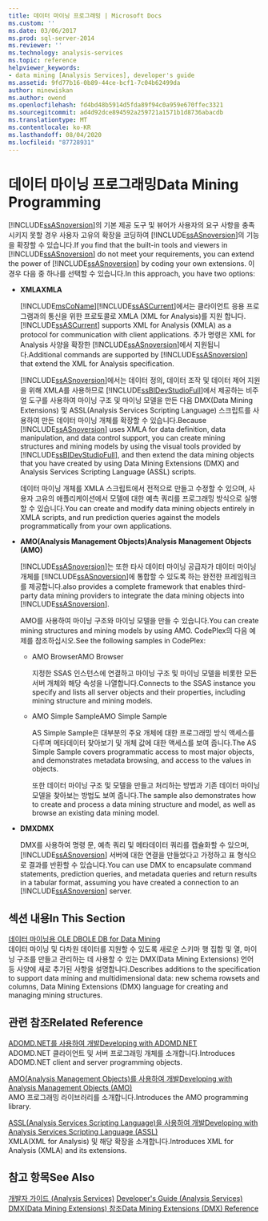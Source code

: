 ```yaml
---
title: 데이터 마이닝 프로그래밍 | Microsoft Docs
ms.custom: ''
ms.date: 03/06/2017
ms.prod: sql-server-2014
ms.reviewer: ''
ms.technology: analysis-services
ms.topic: reference
helpviewer_keywords:
- data mining [Analysis Services], developer's guide
ms.assetid: 9fd77b16-0b89-44ce-bcf1-7c04b62499da
author: minewiskan
ms.author: owend
ms.openlocfilehash: fd4bd48b5914d5fda89f94c0a959e670ffec3321
ms.sourcegitcommit: ad4d92dce894592a259721a1571b1d8736abacdb
ms.translationtype: MT
ms.contentlocale: ko-KR
ms.lasthandoff: 08/04/2020
ms.locfileid: "87728931"
---
```

# <a name="data-mining-programming"></a><span data-ttu-id="ccd3c-102">데이터 마이닝 프로그래밍</span><span class="sxs-lookup"><span data-stu-id="ccd3c-102">Data Mining Programming</span></span>
  <span data-ttu-id="ccd3c-103">[!INCLUDE[ssASnoversion](../../includes/ssasnoversion-md.md)]의 기본 제공 도구 및 뷰어가 사용자의 요구 사항을 충족시키지 못할 경우 사용자 고유의 확장을 코딩하여 [!INCLUDE[ssASnoversion](../../includes/ssasnoversion-md.md)]의 기능을 확장할 수 있습니다.</span><span class="sxs-lookup"><span data-stu-id="ccd3c-103">If you find that the built-in tools and viewers in [!INCLUDE[ssASnoversion](../../includes/ssasnoversion-md.md)] do not meet your requirements, you can extend the power of [!INCLUDE[ssASnoversion](../../includes/ssasnoversion-md.md)] by coding your own extensions.</span></span> <span data-ttu-id="ccd3c-104">이 경우 다음 중 하나를 선택할 수 있습니다.</span><span class="sxs-lookup"><span data-stu-id="ccd3c-104">In this approach, you have two options:</span></span>  
  
-   <span data-ttu-id="ccd3c-105">**XMLA**</span><span class="sxs-lookup"><span data-stu-id="ccd3c-105">**XMLA**</span></span>  
  
     [!INCLUDE[msCoName](../../includes/msconame-md.md)]<span data-ttu-id="ccd3c-106">[!INCLUDE[ssASCurrent](../../includes/ssascurrent-md.md)]에서는 클라이언트 응용 프로그램과의 통신을 위한 프로토콜로 XMLA (XML for Analysis)를 지원 합니다.</span><span class="sxs-lookup"><span data-stu-id="ccd3c-106">[!INCLUDE[ssASCurrent](../../includes/ssascurrent-md.md)] supports XML for Analysis (XMLA) as a protocol for communication with client applications.</span></span> <span data-ttu-id="ccd3c-107">추가 명령은 XML for Analysis 사양을 확장한 [!INCLUDE[ssASnoversion](../../includes/ssasnoversion-md.md)]에서 지원됩니다.</span><span class="sxs-lookup"><span data-stu-id="ccd3c-107">Additional commands are supported by [!INCLUDE[ssASnoversion](../../includes/ssasnoversion-md.md)] that extend the XML for Analysis specification.</span></span>  
  
     <span data-ttu-id="ccd3c-108">[!INCLUDE[ssASnoversion](../../includes/ssasnoversion-md.md)]에서는 데이터 정의, 데이터 조작 및 데이터 제어 지원을 위해 XMLA를 사용하므로 [!INCLUDE[ssBIDevStudioFull](../../includes/ssbidevstudiofull-md.md)]에서 제공하는 비주얼 도구를 사용하여 마이닝 구조 및 마이닝 모델을 만든 다음 DMX(Data Mining Extensions) 및 ASSL(Analysis Services Scripting Language) 스크립트를 사용하여 만든 데이터 마이닝 개체를 확장할 수 있습니다.</span><span class="sxs-lookup"><span data-stu-id="ccd3c-108">Because [!INCLUDE[ssASnoversion](../../includes/ssasnoversion-md.md)] uses XMLA for data definition, data manipulation, and data control support, you can create mining structures and mining models by using the visual tools provided by [!INCLUDE[ssBIDevStudioFull](../../includes/ssbidevstudiofull-md.md)], and then extend the data mining objects that you have created by using Data Mining Extensions (DMX) and Analysis Services Scripting Language (ASSL) scripts.</span></span>  
  
     <span data-ttu-id="ccd3c-109">데이터 마이닝 개체를 XMLA 스크립트에서 전적으로 만들고 수정할 수 있으며, 사용자 고유의 애플리케이션에서 모델에 대한 예측 쿼리를 프로그래밍 방식으로 실행할 수 있습니다.</span><span class="sxs-lookup"><span data-stu-id="ccd3c-109">You can create and modify data mining objects entirely in XMLA scripts, and run prediction queries against the models programmatically from your own applications.</span></span>  
  
-   <span data-ttu-id="ccd3c-110">**AMO(Analysis Management Objects)**</span><span class="sxs-lookup"><span data-stu-id="ccd3c-110">**Analysis Management Objects (AMO)**</span></span>  
  
     [!INCLUDE[ssASnoversion](../../includes/ssasnoversion-md.md)]<span data-ttu-id="ccd3c-111">는 또한 타사 데이터 마이닝 공급자가 데이터 마이닝 개체를 [!INCLUDE[ssASnoversion](../../includes/ssasnoversion-md.md)]에 통합할 수 있도록 하는 완전한 프레임워크를 제공합니다.</span><span class="sxs-lookup"><span data-stu-id="ccd3c-111">also provides a complete framework that enables third-party data mining providers to integrate the data mining objects into [!INCLUDE[ssASnoversion](../../includes/ssasnoversion-md.md)].</span></span>  
  
     <span data-ttu-id="ccd3c-112">AMO를 사용하여 마이닝 구조와 마이닝 모델을 만들 수 있습니다.</span><span class="sxs-lookup"><span data-stu-id="ccd3c-112">You can create mining structures and mining models by using AMO.</span></span> <span data-ttu-id="ccd3c-113">CodePlex의 다음 예제를 참조하십시오.</span><span class="sxs-lookup"><span data-stu-id="ccd3c-113">See the following samples in CodePlex:</span></span>  
  
    -   <span data-ttu-id="ccd3c-114">AMO Browser</span><span class="sxs-lookup"><span data-stu-id="ccd3c-114">AMO Browser</span></span>  
  
         <span data-ttu-id="ccd3c-115">지정한 SSAS 인스턴스에 연결하고 마이닝 구조 및 마이닝 모델을 비롯한 모든 서버 개체와 해당 속성을 나열합니다.</span><span class="sxs-lookup"><span data-stu-id="ccd3c-115">Connects to the SSAS instance you specify and lists all server objects and their properties, including mining structure and mining models.</span></span>  
  
    -   <span data-ttu-id="ccd3c-116">AMO Simple Sample</span><span class="sxs-lookup"><span data-stu-id="ccd3c-116">AMO Simple Sample</span></span>  
  
         <span data-ttu-id="ccd3c-117">AS Simple Sample은 대부분의 주요 개체에 대한 프로그래밍 방식 액세스를 다루며 메타데이터 찾아보기 및 개체 값에 대한 액세스를 보여 줍니다.</span><span class="sxs-lookup"><span data-stu-id="ccd3c-117">The AS Simple Sample covers programmatic access to most major objects, and demonstrates metadata browsing, and access to the values in objects.</span></span>  
  
         <span data-ttu-id="ccd3c-118">또한 데이터 마이닝 구조 및 모델을 만들고 처리하는 방법과 기존 데이터 마이닝 모델을 찾아보는 방법도 보여 줍니다.</span><span class="sxs-lookup"><span data-stu-id="ccd3c-118">The sample also demonstrates how to create and process a data mining structure and model, as well as browse an existing data mining model.</span></span>  
  
-   <span data-ttu-id="ccd3c-119">**DMX**</span><span class="sxs-lookup"><span data-stu-id="ccd3c-119">**DMX**</span></span>  
  
     <span data-ttu-id="ccd3c-120">DMX를 사용하여 명령 문, 예측 쿼리 및 메타데이터 쿼리를 캡슐화할 수 있으며, [!INCLUDE[ssASnoversion](../../includes/ssasnoversion-md.md)] 서버에 대한 연결을 만들었다고 가정하고 표 형식으로 결과를 반환할 수 있습니다.</span><span class="sxs-lookup"><span data-stu-id="ccd3c-120">You can use DMX to encapsulate command statements, prediction queries, and metadata queries and return results in a tabular format, assuming you have created a connection to an [!INCLUDE[ssASnoversion](../../includes/ssasnoversion-md.md)] server.</span></span>  
  
## <a name="in-this-section"></a><span data-ttu-id="ccd3c-121">섹션 내용</span><span class="sxs-lookup"><span data-stu-id="ccd3c-121">In This Section</span></span>  
 [<span data-ttu-id="ccd3c-122">데이터 마이닝용 OLE DB</span><span class="sxs-lookup"><span data-stu-id="ccd3c-122">OLE DB for Data Mining</span></span>](../../../2014/analysis-services/dev-guide/ole-db-for-data-mining.md)  
 <span data-ttu-id="ccd3c-123">데이터 마이닝 및 다차원 데이터를 지원할 수 있도록 새로운 스키마 행 집합 및 열, 마이닝 구조를 만들고 관리하는 데 사용할 수 있는 DMX(Data Mining Extensions) 언어 등 사양에 새로 추가된 사항을 설명합니다.</span><span class="sxs-lookup"><span data-stu-id="ccd3c-123">Describes additions to the specification to support data mining and multidimensional data: new schema rowsets and columns, Data Mining Extensions (DMX) language for creating and managing mining structures.</span></span>  
  
## <a name="related-reference"></a><span data-ttu-id="ccd3c-124">관련 참조</span><span class="sxs-lookup"><span data-stu-id="ccd3c-124">Related Reference</span></span>  
 [<span data-ttu-id="ccd3c-125">ADOMD.NET를 사용하여 개발</span><span class="sxs-lookup"><span data-stu-id="ccd3c-125">Developing with ADOMD.NET</span></span>](https://docs.microsoft.com/bi-reference/adomd/developing-with-adomd-net)  
 <span data-ttu-id="ccd3c-126">ADOMD.NET 클라이언트 및 서버 프로그래밍 개체를 소개합니다.</span><span class="sxs-lookup"><span data-stu-id="ccd3c-126">Introduces ADOMD.NET client and server programming objects.</span></span>  
  
 [<span data-ttu-id="ccd3c-127">AMO&#40;Analysis Management Objects&#41;를 사용하여 개발</span><span class="sxs-lookup"><span data-stu-id="ccd3c-127">Developing with Analysis Management Objects &#40;AMO&#41;</span></span>](https://docs.microsoft.com/bi-reference/amo/developing-with-analysis-management-objects-amo)  
 <span data-ttu-id="ccd3c-128">AMO 프로그래밍 라이브러리를 소개합니다.</span><span class="sxs-lookup"><span data-stu-id="ccd3c-128">Introduces the AMO programming library.</span></span>  
  
 [<span data-ttu-id="ccd3c-129">ASSL&#40;Analysis Services Scripting Language&#41;을 사용하여 개발</span><span class="sxs-lookup"><span data-stu-id="ccd3c-129">Developing with Analysis Services Scripting Language &#40;ASSL&#41;</span></span>](../multidimensional-models/scripting-language-assl/developing-with-analysis-services-scripting-language-assl.md)  
 <span data-ttu-id="ccd3c-130">XMLA(XML for Analysis) 및 해당 확장을 소개합니다.</span><span class="sxs-lookup"><span data-stu-id="ccd3c-130">Introduces XML for Analysis (XMLA) and its extensions.</span></span>  
  
## <a name="see-also"></a><span data-ttu-id="ccd3c-131">참고 항목</span><span class="sxs-lookup"><span data-stu-id="ccd3c-131">See Also</span></span>  
 <span data-ttu-id="ccd3c-132">[개발자 가이드 &#40;Analysis Services&#41;](../analysis-services-developer-documentation.md) </span><span class="sxs-lookup"><span data-stu-id="ccd3c-132">[Developer's Guide &#40;Analysis Services&#41;](../analysis-services-developer-documentation.md) </span></span>  
 [<span data-ttu-id="ccd3c-133">DMX&#40;Data Mining Extensions&#41; 참조</span><span class="sxs-lookup"><span data-stu-id="ccd3c-133">Data Mining Extensions &#40;DMX&#41; Reference</span></span>](/sql/dmx/data-mining-extensions-dmx-reference)  
  
  
